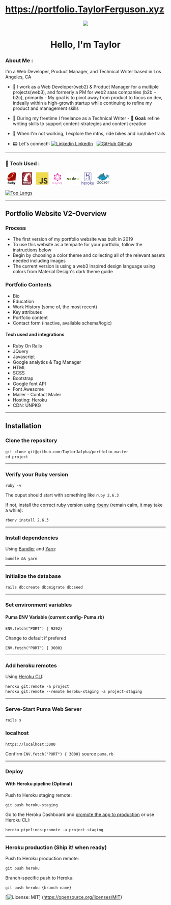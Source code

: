 # https://portfolio.TaylorFerguson.xyz
<div id="header" align="center">
  <img src="https://media.giphy.com/media/5P5b96VnFaNiQ7ABOT/giphy.gif" width="100"/>
</div>

<h1 align="center">
  Hello, I'm Taylor 
</h1>

### About Me :

I'm a Web Developer, Product Manager, and Technical Writer based in Los Angeles, CA

- :microscope: I work as a Web Developer(web2) & Product Manager for a multiple projects(web3), and formerly a PM for web2 saas companies (b2b + b2c), primarily - My goal is to pivot away from product to focus on dev, indeally within a high-growth startup while continuing to refine my product and management skills 

- :memo: During my freetime I freelance as a Technical Writer - :rocket: <b>Goal:</b> refine writing skills to support content-strategies and content creation

- :sunrise_over_mountains: When I'm not working, I explore the mtns, ride bikes and run/hike trails

- :pager: Let's connect!: [![Linkedin](https://i.stack.imgur.com/gVE0j.png) LinkedIn](https://www.linkedin.com/in/taylor-ferguson-57826660/)
&nbsp; [![GitHub](https://i.stack.imgur.com/tskMh.png) GitHub](https://github.com/taylorJalpha)

---

### :musical_score: Tech Used :

<div>
  
   <img src="https://github.com/devicons/devicon/blob/master/icons/ruby/ruby-original-wordmark.svg" title="Ruby" alt="Ruby" width="40" height="40"/>&nbsp;
  <img src="https://github.com/devicons/devicon/blob/master/icons/rails/rails-original-wordmark.svg" title="Rails" alt="Rails" width="40" height="40"/>&nbsp;
  <img src="https://github.com/devicons/devicon/blob/master/icons/javascript/javascript-original.svg" title="JavaScript" alt="JavaScript" width="40" height="40"/>&nbsp;
  <img src="https://github.com/devicons/devicon/blob/master/icons/graphql/graphql-plain-wordmark.svg" title="GraphQL" alt="GraphQL" width="40" height="40"/>&nbsp;
  <img src="https://github.com/devicons/devicon/blob/master/icons/nodejs/nodejs-original-wordmark.svg" title="NodeJS" alt="NodeJS" width="40" height="40"/>&nbsp;
  <img src="https://github.com/devicons/devicon/blob/master/icons/heroku/heroku-original-wordmark.svg" title="Heroku" alt="Heroku" width="40" height="40"/>&nbsp;
  <img src="https://github.com/devicons/devicon/blob/master/icons/docker/docker-original-wordmark.svg" title="docker" alt="docker" width="40" height="40"/>&nbsp;
</div>

[![Top Langs](https://github-readme-stats.vercel.app/api/top-langs/?username=taylorjalpha&theme=radical)](https://github.com/anuraghazra/github-readme-stats)

--- 

## Portfolio Website V2-Overview

### Process
- The first version of my portfolio website was built in 2019 
- To use this website as a tempalte for your portfolio, follow the instructions below 
- Begin by choosing a color theme and collecting all of the relevant assets needed including images 
- The current version is using a web3 inspired design language using colors from Material Design's dark theme guide

### Portfolio Contents
-	Bio
-	Education
-	Work History (some of, the most recent)
-	Key attributes
-	Portfolio content
-	Contact form (inactive, available schema/logic)

#### Tech used and integrations
- Ruby On Rails
- JQuery
- Javascript
- Google analytics & Tag Manager
- HTML 
- SCSS 
- Bootstrap 
- Google font API 
- Font Awesome 
- Mailer - Contact Mailer 
- Hosting: Heroku
- CDN: UNPKG


___________
## Installation 

### Clone the repository

```shell
git clone git@github.com:TaylorJalpha/portfolio_master
cd project
```
___________
### Verify your Ruby version

```shell
ruby -v
```
The ouput should start with something like `ruby 2.6.3`

If not, install the correct ruby version using [rbenv](https://github.com/rbenv/rbenv) (remain calm, it may take a while):

```shell
rbenv install 2.6.3
```
___________
### Install dependencies

Using [Bundler](https://github.com/bundler/bundler) and [Yarn](https://github.com/yarnpkg/yarn):

```shell
bundle && yarn
```
___________
### Initialize the database
```shell
rails db:create db:migrate db:seed
```
___________
### Set environment variables
#### Puma ENV Variable (current config- Puma.rb)
```port        
ENV.fetch("PORT") { 9292} 
```
Change to default if prefered
```port        
ENV.fetch("PORT") { 3000} 
```
___________
### Add heroku remotes

Using [Heroku CLI](https://devcenter.heroku.com/articles/heroku-cli):

```shell
heroku git:remote -a project
heroku git:remote --remote heroku-staging -a project-staging
```
___________
### Serve-Start Puma Web Server

```shell
rails s
```

### localhost 

```shell
https://localhost:3000 
```
Confirm ```ENV.fetch("PORT") { 3000}``` source ```puma.rb```
___________
### Deploy

#### With Heroku pipeline (Optimal)

Push to Heroku staging remote:

```shell
git push heroku-staging
```

Go to the Heroku Dashboard and [promote the app to production](https://devcenter.heroku.com/articles/pipelines) or use Heroku CLI:

```shell
heroku pipelines:promote -a project-staging
```
___________
### Heroku production (Ship it! when ready)

Push to Heroku production remote:

```shell
git push heroku 
```
Branch-specific push to Heroku:

```shell
git push heroku {branch-name} 
```
[![License: MIT](https://img.shields.io/badge/License-MIT-yellow.svg)]
(https://opensource.org/licenses/MIT)
